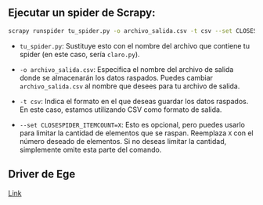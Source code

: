 ## Ejecutar un spider de Scrapy:

```bash
scrapy runspider tu_spider.py -o archivo_salida.csv -t csv --set CLOSESPIDER_ITEMCOUNT=X
```

- `tu_spider.py`: Sustituye esto con el nombre del archivo que contiene tu spider (en este caso, sería `claro.py`).

- `-o archivo_salida.csv`: Especifica el nombre del archivo de salida donde se almacenarán los datos raspados. Puedes cambiar `archivo_salida.csv` al nombre que desees para tu archivo de salida.

- `-t csv`: Indica el formato en el que deseas guardar los datos raspados. En este caso, estamos utilizando CSV como formato de salida.

- `--set CLOSESPIDER_ITEMCOUNT=X`: Esto es opcional, pero puedes usarlo para limitar la cantidad de elementos que se raspan. Reemplaza `X` con el número deseado de elementos. Si no deseas limitar la cantidad, simplemente omite esta parte del comando.

## Driver de Ege

[Link](https://developer.microsoft.com/es-es/microsoft-edge/tools/webdriver/)
